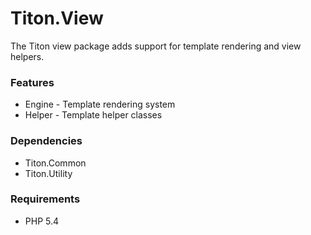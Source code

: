 # Titon.View #

The Titon view package adds support for template rendering and view helpers.

### Features ###

* Engine - Template rendering system
* Helper - Template helper classes

### Dependencies ###

* Titon.Common
* Titon.Utility

### Requirements ###

* PHP 5.4